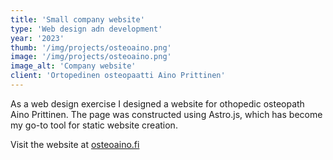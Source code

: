 ```yaml
---
title: 'Small company website'
type: 'Web design adn development'
year: '2023'
thumb: '/img/projects/osteoaino.png'
image: '/img/projects/osteoaino.png'
image_alt: 'Company website'
client: 'Ortopedinen osteopaatti Aino Prittinen'
---
```


As a web design exercise I designed a website for othopedic osteopath Aino Prittinen. The page was constructed using Astro.js,
which has become my go-to tool for static website creation.

Visit the website at [osteoaino.fi](https://osteoaino.fi/)
